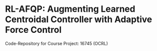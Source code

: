 # RL-AFQP: Augmenting Learned Centroidal Controller with Adaptive Force Control

Code-Repository for Course Project: 16745 (OCRL)

